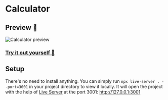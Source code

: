 # Calculator

## Preview 👀
![Calculator preview](https://user-images.githubusercontent.com/85896378/159692525-e4e9de41-d0dc-4a55-8cc6-71ab6cbb18ae.gif)

### [Try it out yourself 🧮](https://davidg999.github.io/calculator/)

## Setup
There's no need to install anything. You can simply run `npx live-server . --port=3001` in your project directory to view it locally.
It will open the project with the help of [Live Server](https://www.npmjs.com/package/live-server) at the port 3001: <http://127.0.0.1:3001>
